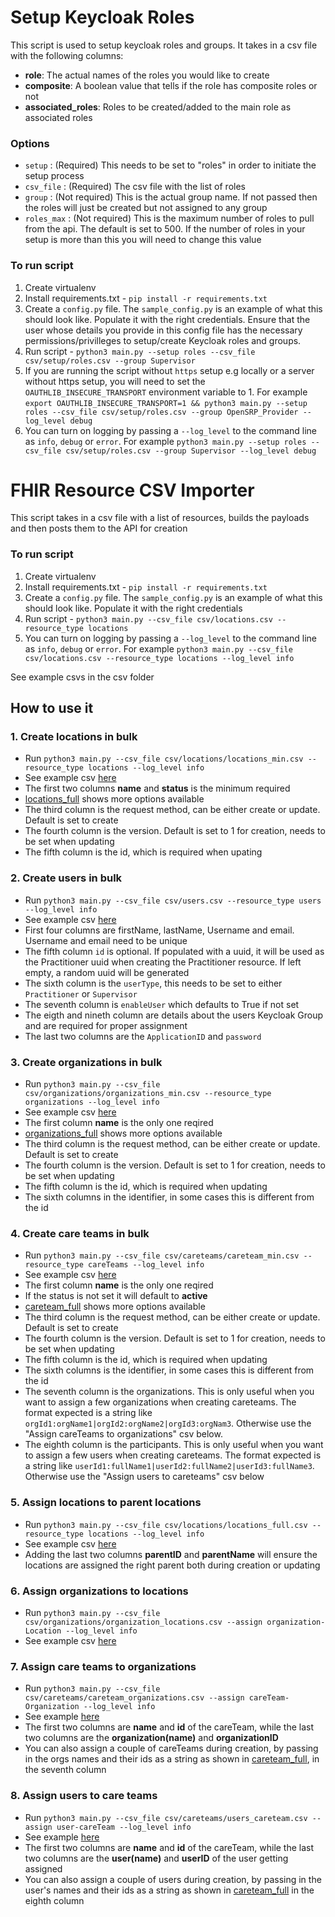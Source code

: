 # Setup Keycloak Roles

This script is used to setup keycloak roles and groups. It takes in a csv file with the following columns:

- **role**: The actual names of the roles you would like to create
- **composite**: A boolean value that tells if the role has composite roles or not
- **associated_roles**: Roles to be created/added to the main role as associated roles

### Options

- `setup` : (Required) This needs to be set to "roles" in order to initiate the setup process
- `csv_file` : (Required) The csv file with the list of roles
- `group` : (Not required) This is the actual group name. If not passed then the roles will just be created but not assigned to any group
- `roles_max` : (Not required) This is the maximum number of roles to pull from the api. The default is set to 500. If the number of roles in your setup is more than this you will need to change this value


### To run script
1. Create virtualenv
2. Install requirements.txt - `pip install -r requirements.txt`
3. Create a `config.py` file. The `sample_config.py` is an example  of what this should look like. Populate it with the right credentials. Ensure that the user whose details you provide in this config file has the necessary permissions/privilleges to setup/create Keycloak roles and groups.
4. Run script - `python3 main.py --setup roles --csv_file csv/setup/roles.csv --group Supervisor`
5. If you are running the script without `https` setup e.g locally or a server without https setup, you will need to set the `OAUTHLIB_INSECURE_TRANSPORT` environment variable to 1. For example `export OAUTHLIB_INSECURE_TRANSPORT=1 && python3 main.py --setup roles --csv_file csv/setup/roles.csv --group OpenSRP_Provider --log_level debug`
6. You can turn on logging by passing a `--log_level` to the command line as `info`, `debug` or `error`. For example `python3 main.py --setup roles --csv_file csv/setup/roles.csv --group Supervisor --log_level debug`


# FHIR Resource CSV Importer

This script takes in a csv file with a list of resources, builds the payloads 
and then posts them to the API for creation

### To run script
1. Create virtualenv
2. Install requirements.txt - `pip install -r requirements.txt`
3. Create a `config.py` file. The `sample_config.py` is an example  of what this should look like. Populate it with the right credentials
4. Run script - `python3 main.py --csv_file csv/locations.csv --resource_type locations`
5. You can turn on logging by passing a `--log_level` to the command line as `info`, `debug` or `error`. For example `python3 main.py --csv_file csv/locations.csv --resource_type locations --log_level info`

See example csvs in the csv folder

## How to use it

### 1. Create locations in bulk
- Run `python3 main.py --csv_file csv/locations/locations_min.csv --resource_type locations --log_level info`
- See example csv [here](/importer/csv/locations/locations_min.csv)
- The first two columns __name__ and __status__ is the minimum required
- [locations_full](/importer/csv/locations/locations_full.csv) shows more options available
- The third column is the request method, can be either create or update. Default is set to create
- The fourth column is the version. Default is set to 1 for creation, needs to be set when updating
- The fifth column is the id, which is required when upating

### 2. Create users in bulk
- Run `python3 main.py --csv_file csv/users.csv --resource_type users --log_level info`
- See example csv [here](/importer/csv/users.csv)
- First four columns are firstName, lastName, Username and email. Username and email need to be unique
- The fifth column `id` is optional. If populated with a uuid, it will be used as the Practitioner uuid when creating the Practitioner resource. If left empty, a random uuid will be generated
- The sixth column is the `userType`, this needs to be set to either `Practitioner` or `Supervisor`
- The seventh column is `enableUser` which defaults to True if not set
- The eigth and nineth column are details about the users Keycloak Group and are required for proper assignment
- The last two columns are the `ApplicationID` and `password`

### 3. Create organizations in bulk
- Run `python3 main.py --csv_file csv/organizations/organizations_min.csv --resource_type organizations --log_level info`
- See example csv [here](/importer/csv/organizations/organizations_min.csv)
- The first  column __name__ is the only one reqired
- [organizations_full](/importer/csv/organizations/organizations_full.csv) shows more options available
- The third column is the request method, can be either create or update. Default is set to create
- The fourth column is the version. Default is set to 1 for creation, needs to be set when updating
- The fifth column is the id, which is required when updating
- The sixth columns in the identifier, in some cases this is different from the id

### 4. Create care teams in bulk
- Run `python3 main.py --csv_file csv/careteams/careteam_min.csv --resource_type careTeams --log_level info`
- See example csv [here](/importer/csv/careteams/careteam_min.csv)
- The first  column __name__ is the only one reqired
- If the status is not set it will default to __active__
- [careteam_full](/importer/csv/careteams/careteam_full.csv) shows more options available
- The third column is the request method, can be either create or update. Default is set to create
- The fourth column is the version. Default is set to 1 for creation, needs to be set when updating
- The fifth column is the id, which is required when updating
- The sixth columns is the identifier, in some cases this is different from the id
- The seventh column is the organizations. This is only useful when you want to assign a few organizations when creating careteams. The format expected is a string like `orgId1:orgName1|orgId2:orgName2|orgId3:orgNam3`. Otherwise use the "Assign careTeams to organizations" csv below.
- The eighth column is the participants. This is only useful when you want to assign a few users when creating careteams. The format expected is a string like `userId1:fullName1|userId2:fullName2|userId3:fullName3`. Otherwise use the "Assign users to careteams" csv below



### 5. Assign locations to parent locations
- Run `python3 main.py --csv_file csv/locations/locations_full.csv --resource_type locations --log_level info`
- See example csv [here](/importer/csv/locations/locations_full.csv)
- Adding the last two columns __parentID__ and __parentName__ will ensure the locations are assigned the right parent both during creation or updating



### 6. Assign organizations to locations
- Run `python3 main.py --csv_file csv/organizations/organization_locations.csv --assign organization-Location --log_level info`
- See example csv [here](/importer/csv/organizations/organization_locations.csv)

### 7. Assign care teams to organizations
- Run `python3 main.py --csv_file csv/careteams/careteam_organizations.csv --assign careTeam-Organization --log_level info`
- See example [here](/importer/csv/careteams/careteam_organizations.csv)
- The first two columns are __name__ and __id__ of the careTeam, while the last two columns are the __organization(name)__ and __organizationID__
- You can also assign a couple of careTeams during creation, by passing in the orgs names and their ids as a string as shown in [careteam_full](/importer/csv/careteams/careteam_full.csv), in the seventh column

### 8. Assign users to care teams
- Run `python3 main.py --csv_file csv/careteams/users_careteam.csv --assign user-careTeam --log_level info`
- See example [here](/importer/csv/careteams/users_careteam.csv)
- The first two columns are __name__ and __id__ of the careTeam, while the last two columns are the __user(name)__ and __userID__ of the user getting assigned
- You can also assign a couple of users during creation, by passing in the user's names and their ids as a string as shown in [careteam_full](/importer/csv/careteams/careteam_full.csv) in the eighth column
